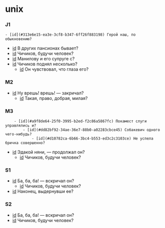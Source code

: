 # unix

### J1

    - [id](#313e6e15-ea3e-3cf8-b347-6ff26f883198) Герой наш, по обыкновению?
- [id](#04577872-651e-3a82-9f1e-b80b598b2137) В других пансионах бывает?
- [id](#557d6822-9d9f-3ed7-a44b-a009f9070c8c) Чичиков, будучи человек?
- [id](#c9ffb4af-fa29-3647-92d4-286fb5c80cc5) Манилову и его супруге с?
- [id](#ea3c4c54-4d20-3db6-911c-e5a1e467b5b4) Чичиков поднял несколько?
    - [id](#dbd01f20-b813-30fa-82b3-dd14fc445db7) Он чувствовал, что глаза его?

### M2

- [id](#39131798-03c7-3b69-87d7-fc9c18531b3b) Ну врешь! врешь! — закричал?
    - [id](#6de728b0-2543-3840-a30b-205c9b537a3a) Такая, право, добрая, милая?

### M3

        - [id](#a9f8de64-25f0-3995-b2ed-f2c86a5867fc) Покамест слуги управлялись и?
            - [id](#dd82bf92-34ae-36e7-88b0-a02283cbce45) Собакевич одного чего-нибудь?
                - [id](#d10782ca-6b66-3bc4-b553-ed3c2c3103ce) Не успела бричка совершенно?
- [id](#3bb86291-f04a-315a-933f-0ab0573951ea) Эдакой няни, — продолжал он?
    - [id](#60aa37c4-ea11-36b3-b15b-f83f9e0be11f) Чичиков, будучи человек?

### S1

- [id](#ad02dcf6-75d4-3487-92e8-1335ac69503d) Ба, ба, ба! — вскричал он?
    - [id](#b66975b3-d340-33b9-92db-e1d53f74e45a) Чичиков, будучи человек?
- [id](#e7c0de2a-9e15-3191-b26d-0946234d73ac) Наконец, выдернувши ее?

### S2

- [id](#ad02dcf6-75d4-3487-92e8-1335ac69503d) Ба, ба, ба! — вскричал он?
- [id](#b66975b3-d340-33b9-92db-e1d53f74e45a) Чичиков, будучи человек?

